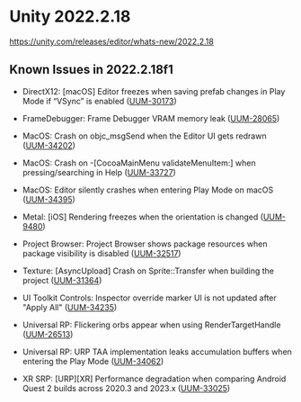# Unity 2022.2.18

https://unity.com/releases/editor/whats-new/2022.2.18

## Known Issues in 2022.2.18f1



*   DirectX12: \[macOS\] Editor freezes when saving prefab changes in Play Mode if “VSync” is enabled ([UUM-30173](https://issuetracker.unity3d.com/issues/macos-editor-freezes-when-saving-prefab-changes-in-play-mode-if-vsync-is-enabled))
    
*   FrameDebugger: Frame Debugger VRAM memory leak ([UUM-28065](https://issuetracker.unity3d.com/issues/frame-debugger-vram-memory-leak))
    
*   MacOS: Crash on objc\_msgSend when the Editor UI gets redrawn ([UUM-34202](https://issuetracker.unity3d.com/issues/macos-crash-on-objc-msgsend-when-ui-gets-redrawn))
    
*   MacOS: Crash on -\[CocoaMainMenu validateMenuItem:\] when pressing/searching in Help ([UUM-33727](https://issuetracker.unity3d.com/issues/crash-on-cocoamainmenu-validatemenuitem-when-pressing-slash-searching-in-help))
    
*   MacOS: Editor silently crashes when entering Play Mode on macOS ([UUM-34395](https://issuetracker.unity3d.com/issues/editor-silently-crashes-when-entering-play-mode-on-macos))
    
*   Metal: \[iOS\] Rendering freezes when the orientation is changed ([UUM-9480](https://issuetracker.unity3d.com/issues/ios-rendering-freezes-when-the-orientation-is-changed))
    
*   Project Browser: Project Browser shows package resources when package visibility is disabled ([UUM-32517](https://issuetracker.unity3d.com/issues/project-browser-shows-package-resources-when-package-visibility-is-disabled))
    
*   Texture: \[AsyncUpload\] Crash on Sprite::Transfer when building the project ([UUM-31364](https://issuetracker.unity3d.com/issues/crash-on-sprite-transfer-when-building-the-project))
    
*   UI Toolkit Controls: Inspector override marker UI is not updated after "Apply All" ([UUM-34235](https://issuetracker.unity3d.com/issues/inspector-override-marker-ui-is-not-updated-after-apply-all))
    
*   Universal RP: Flickering orbs appear when using RenderTargetHandle ([UUM-26513](https://issuetracker.unity3d.com/issues/flickering-orbs-appear-when-using-rendertargethandle))
    
*   Universal RP: URP TAA implementation leaks accumulation buffers when entering the Play Mode ([UUM-34062](https://issuetracker.unity3d.com/issues/urp-taa-implementation-leaks-accumulation-buffers-when-entering-the-play-mode))
    
*   XR SRP: \[URP\]\[XR\] Performance degradation when comparing Android Quest 2 builds across 2020.3 and 2023.x ([UUM-33025](https://issuetracker.unity3d.com/issues/urp-xr-performance-degradation-when-comparing-android-quest-2-builds-across-2020-dot-3-and-2023-dot-x))
